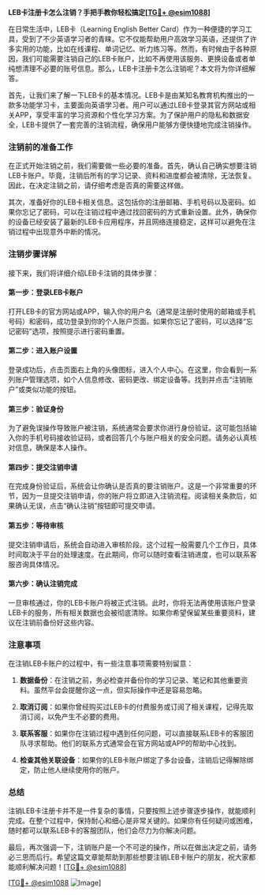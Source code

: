 **LEB卡注册卡怎么注销？手把手教你轻松搞定[[TG💪+ @esim1088](https://t.me/s/esim1088)]**

在日常生活中，LEB卡（Learning English Better Card）作为一种便捷的学习工具，受到了不少英语学习者的青睐。它不仅能帮助用户高效学习英语，还提供了许多实用的功能，比如在线课程、单词记忆、听力练习等。然而，有时候由于各种原因，我们可能需要注销自己的LEB卡账户，比如不再使用该服务、更换设备或者单纯想清理不必要的账号信息。那么，LEB卡注册卡怎么注销呢？本文将为你详细解答。

首先，让我们来了解一下LEB卡的基本情况。LEB卡是由某知名教育机构推出的一款多功能学习卡，主要面向英语学习者。用户可以通过LEB卡登录其官方网站或相关APP，享受丰富的学习资源和个性化学习方案。为了保护用户的隐私和数据安全，LEB卡提供了一套完善的注销流程，确保用户能够方便快捷地完成注销操作。

### 注销前的准备工作

在正式开始注销之前，我们需要做一些必要的准备。首先，确认自己确实想要注销LEB卡账户。毕竟，注销后所有的学习记录、资料和进度都会被清除，无法恢复。因此，在决定注销之前，请仔细考虑是否真的需要这样做。

其次，准备好你的LEB卡相关信息。这包括你的注册邮箱、手机号码以及密码。如果你忘记了密码，可以在注销过程中通过找回密码的方式重新设置。此外，确保你的设备已经安装了最新的LEB卡应用程序，并且网络连接稳定，这样可以避免在注销过程中出现意外中断的情况。

### 注销步骤详解

接下来，我们将详细介绍LEB卡注销的具体步骤：

#### 第一步：登录LEB卡账户

打开LEB卡的官方网站或APP，输入你的用户名（通常是注册时使用的邮箱或手机号码）和密码，成功登录到你的个人账户页面。如果你忘记了密码，可以选择“忘记密码”选项，按照提示进行密码重置。

#### 第二步：进入账户设置

登录成功后，点击页面右上角的头像图标，进入个人中心。在这里，你会看到一系列账户管理选项，如个人信息修改、密码更改、绑定设备等。找到并点击“注销账户”或类似功能的按钮。

#### 第三步：验证身份

为了避免误操作导致账户被注销，系统通常会要求你进行身份验证。这可能包括输入你的手机号码接收验证码，或者回答几个与账户相关的安全问题。请务必认真核对信息，确保是本人操作。

#### 第四步：提交注销申请

在完成身份验证后，系统会让你确认是否真的要注销账户。这是一个非常重要的环节，因为一旦提交注销申请，你的账户将立即进入注销流程。阅读相关条款后，如果确认无误，点击“确认注销”按钮即可提交申请。

#### 第五步：等待审核

提交注销申请后，系统会自动进入审核阶段。这个过程一般需要几个工作日，具体时间取决于平台的处理速度。在此期间，你可以随时查看注销进度，也可以联系客服咨询具体情况。

#### 第六步：确认注销完成

一旦审核通过，你的LEB卡账户将被正式注销。此时，你将无法再使用该账户登录LEB卡的服务，所有相关数据也会被彻底清除。如果你希望保留某些重要资料，建议在注销前备份好这些内容。

### 注意事项

在注销LEB卡账户的过程中，有一些注意事项需要特别留意：

1. **数据备份**：在注销之前，务必检查并备份你的学习记录、笔记和其他重要资料。虽然平台会提醒你这一点，但实际操作中还是容易忽略。
   
2. **取消订阅**：如果你曾经购买过LEB卡的付费服务或订阅了相关课程，记得先取消订阅，以免产生不必要的费用。

3. **联系客服**：如果你在注销过程中遇到任何问题，可以直接联系LEB卡的客服团队寻求帮助。他们的联系方式通常会在官方网站或APP的帮助中心找到。

4. **检查其他关联设备**：如果你的LEB卡账户绑定了多台设备，注销后记得解除绑定，防止他人继续使用你的账户。

### 总结

注销LEB卡注册卡并不是一件复杂的事情，只要按照上述步骤逐步操作，就能顺利完成。在整个过程中，保持耐心和细心是非常关键的。如果你有任何疑问或困难，随时都可以联系LEB卡的客服团队，他们会尽力为你解决问题。

最后，再次强调一下，注销账户是一个不可逆的操作，所以在做出决定之前，请务必三思而后行。希望这篇文章能帮助到那些想要注销LEB卡账户的朋友，祝大家都能顺利解决问题！[[TG💪+ @esim1088](https://t.me/s/esim1088)]

[[TG💪+ @esim1088](https://t.me/s/esim1088) ![Image](https://i.postimg.cc/4NQfJmqS/Snipaste-2025-05-13-00-14-12.png)]